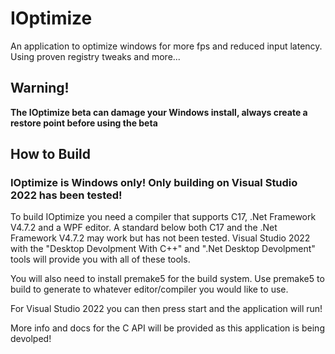 # IOptimize
An application to optimize windows for more fps and reduced input latency. Using proven registry tweaks and more...

## Warning!

**The IOptimize beta can damage your Windows install, always create a restore point before using the beta**

## How to Build 

### **IOptimize is Windows only! Only building on Visual Studio 2022 has been tested!**

To build IOptimize you need a compiler that supports C17, .Net Framework V4.7.2 and a WPF editor. A standard below both C17 and the .Net Framework V4.7.2 may work but has not been tested. Visual Studio 2022 with the "Desktop Devolpment With C++" and ".Net Desktop Devolpment" tools will provide you with all of these tools.

You will also need to install premake5 for the build system. Use premake5 to build to generate to whatever editor/compiler you would like to use. 

For Visual Studio 2022 you can then press start and the application will run!


More info and docs for the C API will be provided as this application is being devolped!

